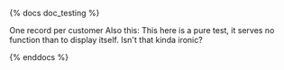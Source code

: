 {% docs doc_testing %}

One record per customer
Also this:
This here is a pure test, it serves no function than to display itself. Isn't that kinda ironic?

{% enddocs %}